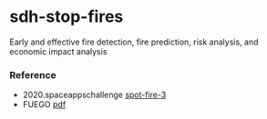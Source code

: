 # sdh-stop-fires
Early and effective fire detection, fire prediction, risk analysis, and economic impact analysis


### Reference
* 2020.spaceappschallenge [spot-fire-3](https://2020.spaceappschallenge.org/challenges/confront/spot-fire-3/details)
* FUEGO [pdf](https://fuego.ssl.berkeley.edu/wp-content/uploads/2018/10/FUEGO_SPIE.pdf) 
